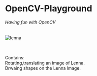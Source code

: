 # OpenCV-Playground
<i>Having fun with OpenCV</i>
<br><br><br>
![lenna](https://user-images.githubusercontent.com/19201530/41826243-a39160e0-7845-11e8-88d6-bdc171e3dd8c.PNG)

<br><br>
Contains:
<br>
Rotating,translating an image of Lenna.
<br>
Drwaing shapes on the Lenna Image.
